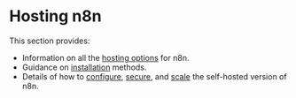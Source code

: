 # Hosting n8n

This section provides:

* Information on all the [hosting options](/hosting/options/) for n8n.
* Guidance on [installation](/hosting/installation/) methods.
* Details of how to [configure](/hosting/configuration/), [secure](/hosting/security/), and [scale](/hosting/scaling/) the self-hosted version of n8n.